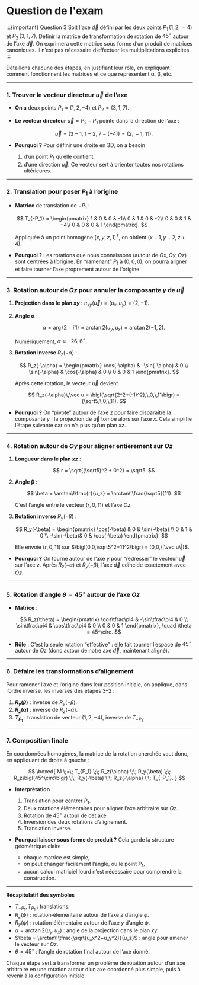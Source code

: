 # Question de l'exam

:::{important} Question 3
Soit l'axe $\vec{d}$ défini par les deux points $P_1\,(1,\,2,\,-4)$ et $P_2\,(3,\,1,\,7)$. Définir la matrice de transformation de rotation de $45^\circ$ autour de l’axe $\vec{d}$. On exprimera cette matrice sous forme d’un produit de matrices canoniques. Il n’est pas nécessaire d’effectuer les multiplications explicites.
:::

Détaillons chacune des étapes, en justifiant leur rôle, en expliquant comment fonctionnent les matrices et ce que représentent α, β, etc.

---

### 1. Trouver le vecteur directeur $\vec u$ de l’axe

* **On a** deux points $P_1=(1,2,-4)$ et $P_2=(3,1,7)$.
* **Le vecteur directeur** $\vec u=P_2 - P_1$ pointe dans la direction de l’axe :

  $$
    \vec u = (3-1,\;1-2,\;7-(-4)) = (2,\,-1,\;11).
  $$
* **Pourquoi ?**
  Pour définir une droite en 3D, on a besoin

  1. d’un point $P_1$ qu’elle contient,
  2. d’une direction $\vec u$.
     Ce vecteur sert à orienter toutes nos rotations ultérieures.

---

### 2. Translation pour poser $P_1$ à l’origine

* **Matrice** de translation de $-P_1$ :

  $$
    T_{-P_1} = 
    \begin{pmatrix}
      1 & 0 & 0 & -1\\
      0 & 1 & 0 & -2\\
      0 & 0 & 1 & +4\\
      0 & 0 & 0 & 1
    \end{pmatrix}.
  $$

  Appliquée à un point homogène $\bigl[x,y,z,1\bigr]^T$, on obtient $(x-1,y-2,z+4)$.

* **Pourquoi ?**
  Les rotations que nous connaissons (autour de $Ox,Oy,Oz$) sont centrées à l’origine.
  En “ramenant” $P_1$ à $(0,0,0)$, on pourra aligner et faire tourner l’axe proprement autour de l’origine.

---

### 3. Rotation autour de $Oz$ pour annuler la composante $y$ de $\vec u$

1. **Projection dans le plan $xy$** :
   $\pi_{xy}(\vec u) = (u_x,u_y) = (2,-1)$.

2. **Angle α** :

   $$
     \alpha = \arg(2 - i\,1) = \arctan2(u_y,u_x) = \arctan2(-1,2).
   $$

   Numériquement, $\alpha \approx -26{,}6^\circ$.

3. **Rotation inverse** $R_z(-\alpha)$ :

   $$
     R_z(-\alpha)
     = \begin{pmatrix}
         \cos(-\alpha) & -\sin(-\alpha) & 0 \\
         \sin(-\alpha) &  \cos(-\alpha) & 0 \\
         0             &  0             & 1
       \end{pmatrix}.
   $$

   Après cette rotation, le vecteur $\vec u$ devient

   $$
     R_z(-\alpha)\,\vec u
     = \bigl(\sqrt{2^2+(-1)^2},\,0,\,11\bigr) = (\sqrt5,\,0,\,11).
   $$

* **Pourquoi ?**
  On “pivote” autour de l’axe $z$ pour faire disparaître la composante $y$ :
  la projection de $\vec u$ tombe alors sur l’axe $x$.
  Cela simplifie l’étape suivante car on n’a plus qu’un plan $xz$.

---

### 4. Rotation autour de $Oy$ pour aligner entièrement sur $Oz$

1. **Longueur dans le plan $xz$** :

   $$
     r = \sqrt{(\sqrt5)^2 + 0^2} = \sqrt5.
   $$

2. **Angle β** :

   $$
     \beta = \arctan\!\frac{r}{u_z} = \arctan\!\frac{\sqrt5}{11}.
   $$

   C’est l’angle entre le vecteur $(r,0,11)$ et l’axe $Oz$.

3. **Rotation inverse** $R_y(-\beta)$ :

   $$
     R_y(-\beta)
     = \begin{pmatrix}
         \cos(-\beta) & 0 & \sin(-\beta) \\
         0            & 1 & 0            \\
        -\sin(-\beta)& 0 & \cos(-\beta)
       \end{pmatrix}.
   $$

   Elle envoie $\bigl(r,0,11\bigr)$ sur $\bigl(0,0,\sqrt5^2+11^2\bigr) = (0,0,\|\vec u\|)$.

* **Pourquoi ?**
  On tourne autour de l’axe $y$ pour “redresser” le vecteur $\vec u$ sur l’axe $z$.
  Après $R_z(-\alpha)$ et $R_y(-\beta)$, l’axe $\vec d$ coïncide exactement avec $Oz$.

---

### 5. Rotation d’angle $\theta=45^\circ$ autour de l’axe $Oz$

* **Matrice** :

  $$
    R_z(\theta)
    = \begin{pmatrix}
        \cos\tfrac\pi4 & -\sin\tfrac\pi4 & 0 \\
        \sin\tfrac\pi4 &  \cos\tfrac\pi4 & 0 \\
        0               &  0               & 1
      \end{pmatrix},
    \quad \theta = 45^\circ.
  $$
* **Rôle** :
  C’est la seule rotation “effective” : elle fait tourner l’espace de $45^\circ$ autour de $Oz$ (donc autour de notre axe $\vec d$, maintenant aligné).

---

### 6. Défaire les transformations d’alignement

Pour ramener l’axe et l’origine dans leur position initiale, on applique, dans l’ordre inverse, les inverses des étapes 3–2 :

1. **$R_y(\beta)$** : inverse de $R_y(-\beta)$.
2. **$R_z(\alpha)$** : inverse de $R_z(-\alpha)$.
3. **$T_{P_1}$** : translation de vecteur $(1,2,-4)$, inverse de $T_{-P_1}$.

---

### 7. Composition finale

En coordonnées homogènes, la matrice de la rotation cherchée vaut donc, en appliquant de droite à gauche :

$$
\boxed{
M \;=\;
T_{P_1}
\;\;
R_z(\alpha)
\;\;
R_y(\beta)
\;\;
R_z\bigl(45^\circ\bigr)
\;\;
R_y(-\beta)
\;\;
R_z(-\alpha)
\;\;
T_{-P_1}.
}
$$

* **Interprétation** :

  1. Translation pour centrer $P_1$.
  2. Deux rotations élémentaires pour aligner l’axe arbitraire sur $Oz$.
  3. Rotation de $45^\circ$ autour de cet axe.
  4. Inversion des deux rotations d’alignement.
  5. Translation inverse.

* **Pourquoi laisser sous forme de produit ?**
  Cela garde la structure géométrique claire :

  * chaque matrice est simple,
  * on peut changer facilement l’angle, ou le point $P_1$,
  * aucun calcul matriciel lourd n’est nécessaire pour comprendre la construction.

---

**Récapitulatif des symboles**

* $T_{-P_1},\,T_{P_1}$ : translations.
* $R_z(\phi)$ : rotation‐élémentaire autour de l’axe $z$ d’angle $\phi$.
* $R_y(\psi)$ : rotation‐élémentaire autour de l’axe $y$ d’angle $\psi$.
* $\alpha = \arctan2(u_y,u_x)$ : angle de la projection dans le plan $xy$.
* $\beta = \arctan\!\tfrac{\sqrt{u_x^2+u_y^2}}{u_z}$ : angle pour amener le vecteur sur $Oz$.
* $\theta=45^\circ$ : l’angle de rotation final autour de l’axe donné.

Chaque étape sert à transformer un problème de rotation autour d’un axe arbitraire en une rotation autour d’un axe coordonné plus simple, puis à revenir à la configuration initiale.

